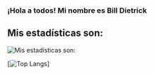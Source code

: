 ### ¡Hola a todos! Mi nombre es Bill Dietrick

## Mis estadísticas son:

![Mis estadísticas son:](https://github-readme-stats.vercel.app/api?username=DevCodeDark&show_icons=true&theme=tokyonight)

[![Top Langs](https://github-readme-stats.vercel.app/api/top-langs/?username=DevCodeDark)]